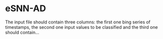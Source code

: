 # eSNN-AD





The input file should contain three columns: the first one bing series of timestamps, the second one input values to be classified and the third one should contain...



